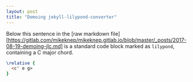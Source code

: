```yaml
---
layout: post
title: "Demoing jekyll-lilypond-converter"
---
```


Below this sentence in the [raw markdown file][https://gitlab.com/mikeknep/mikeknep.gitlab.io/blob/master/_posts/2017-08-19-demoing-jlc.md] is a standard code block marked as `lilypond`, containing a C major chord.

```lilypond
\relative {
  <c' e g>
}
```
